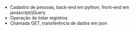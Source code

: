* Cadastro de pessoas, back-end em python, front-end em javascript/jQuery
* Operação de listar registros
* Chamada GET, transferência de dados em json